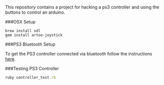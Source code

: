 This repository contains a project for hacking a ps3 controller and using the buttons to control an arduino. 

###OSX Setup

```
brew install sdl
gem install artoo-joystick
```

###PS3 Bluetooth Setup

To get the PS3 controller connected via bluetooth follow the instructions [here](http://www.wikihow.com/Connect-PS3-Controller-to-Mac).

###Testing PS3 Controller 

```ruby
ruby controller_test.rb
```
